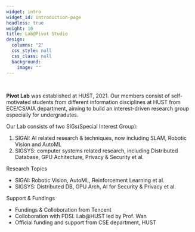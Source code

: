 ```yaml
---
widget: intro
widget_id: introduction-page
headless: true
weight: 10
title: Lab@Pivot Studio
design:
  columns: "2"
  css_style: null
  css_class: null
  background:
    image: ""
---
```


<div class="row">
  <div class="col-12 col-lg-8">
    <br>

**Pivot Lab** was established at HUST, 2021. Our members consist of self-motivated students from different information disciplines at HUST from ECE/CS/AIA department, aiming to build an interest-driven research group especially for undergradutes.

Our Lab consists of two SIGs(Special Interest Group): 

1. SIGAI: AI related research & techniques, now including SLAM, Robotic Vision and AutoML
2. SIGSYS: computer systems related research, including Distributed Database, GPU Achitecture, Privacy & Security et al.
    </div>
 <div class="col-12 col-lg-4">
   <div class="row">
      <div class="col-md-5">
            <div class="section-subheading">Research Topics</div>
        <ul class="ul-interests mb-0">
          <li>SIGAI: Robotic Vision, AutoML, Reinforcement Learning et al.</li>
          <li>SIGSYS: Distributed DB, GPU Arch, AI for Security & Privacy et al.</li>
        </ul>
      </div>
      <div class="col-md-7">
            <div class="section-subheading">Support & Fundings</div>
        <ul class="ul-interests mb-0">
          <li>Fundings & Colloboration from Tencent</li>
          <li>Colloboration with PDSL Lab@HUST led by Prof. Wan</li>
          <li>Official funding and support from CSE department, HUST</li>
        </ul>
      </div>
     </div>
   </div>
  </div>
